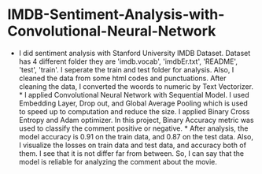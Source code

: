 # IMDB-Sentiment-Analysis-with-Convolutional-Neural-Network
* I did sentiment analysis with Stanford University IMDB Dataset. Dataset has 4 different folder they are 'imdb.vocab', 'imdbEr.txt', 'README', 'test', 'train'. I seperate the train and test folder for analysis. Also, I cleaned the data from some html codes and punctuations. After cleaning the data, I converted the woords to numeric by Text Vectorizer.  * I applied Convolutional Neural Network with Sequential Model. I used Embedding Layer, Drop out, and Global Average Pooling which is used to speed up to computation and reduce the size. I applied Binary Cross Entropy and Adam optimizer. In this project, Binary Accuracy metric was used to classify the comment positive or negative.   * After analysis, the model accuracy is 0.91 on the train data, and 0.87 on the test data. Also, I visualize the losses on train data and test data, and accuracy both of them. I see that it is not differ far from between. So, I can say that the model is reliable for analyzing the comment about the movie.
